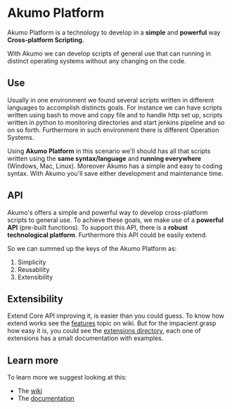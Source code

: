 # Akumo Platform

Akumo Platform is a technology to develop in a <b>simple</b> and <b>powerful</b> way <b>Cross-platform Scripting.</b>
<p>
With Akumo we can develop scripts of general use that can running in distinct operating systems without any changing on the code. 
</p>

## Use

Usually in one environment we found several scripts written in different languages to accomplish distincts goals. For instance we can have scripts written using bash to move and copy file and to handle http set up, scripts written in python to monitoring directories and start jenkins pipeline and so on so forth. Furthermore in such environment there is different Operation Systems.
<p>
Using <b>Akumo Platform</b> in this scenario we'll should has all that scripts written using the <b>same syntax/language</b> and <b>running everywhere</b> (Windows, Mac, Linux). Moreover Akumo has a simple and easy to coding syntax. With Akumo you'll save either development and maintenance time.
</p>

## API

Akumo's offers a simple and powerful way to develop cross-platform scripts to general use. To achieve these goals, we make use of a <b>powerful API</b> (pre-built functions). To support this API, there is a <b>robust technological platform</b>. Furthermore this API could be easily extend. 
<p>
So we can summed up the keys of the Akumo Platform as:
</p>

1. Simplicity<br>
2. Reusability<br>
3. Extensibility<br>

## Extensibility

Extend Core API improving it, is easier than you could guess. To know how extend works see the <a href='https://github.com/akumoplatform/akumo/wiki/C.-Features'>features</a> topic on wiki. But for the impacient grasp how easy it is, you could see the <a href='https://github.com/akumoplatform/akumo/tree/master/extensions/properties'>extensions directory</a>, each one of extensions has a small documentation with examples.

## Learn more

To learn more we suggest looking at this:
* The <a href='https://github.com/akumoplatform/akumo/wiki'>wiki</a>
* The <a href='https://akumoplatform.github.io/documentation/index.html'>documentation</a>

